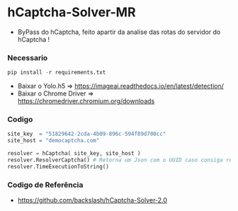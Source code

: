 # hCaptcha-Solver-MR

- ByPass do hCaptcha, feito apartir da analise das rotas do servidor do hCaptcha !

### Necessario
```python
pip install -r requirements.txt
```

- Baixar o Yolo.h5 => https://imageai.readthedocs.io/en/latest/detection/
- Baixar o Chrome Driver => https://chromedriver.chromium.org/downloads

### Codigo

```python
site_key  = "51829642-2cda-4b09-896c-594f89d700cc"
site_host = "democaptcha.com"

resolver = hCaptcha( site_key, site_host )
resolver.ResolverCaptcha() # Retorna um Json com o UUID caso consiga resolver  e tambem e printado no console
resolver.TimeExecutionToString()
```

### Codigo de Referência
- https://github.com/backslash/hCaptcha-Solver-2.0